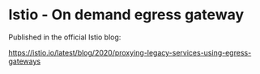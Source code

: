 # Istio - On demand egress gateway

Published in the official Istio blog:

https://istio.io/latest/blog/2020/proxying-legacy-services-using-egress-gateways